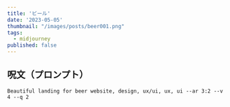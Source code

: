 ```yaml
---
title: 'ビール'
date: '2023-05-05'
thumbnail: "/images/posts/beer001.png"
tags:
  - midjourney
published: false
---
```


## 呪文（プロンプト）
```
Beautiful landing for beer website, design, ux/ui, ux, ui --ar 3:2 --v 4 --q 2
```